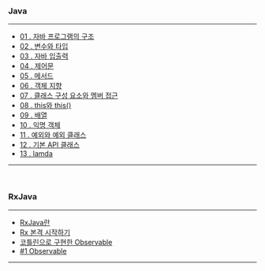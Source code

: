 ### Java
----------
+ [01 . 자바 프로그램의 구조](https://github.com/dlswer23/java/blob/master/MD%20%EC%A0%95%EB%A6%AC/01.%20%EC%9E%90%EB%B0%94%20%ED%94%84%EB%A1%9C%EA%B7%B8%EB%9E%A8%EC%9D%98%20%EA%B5%AC%EC%A1%B0.md)
+ [02 . 변수와 타입](https://github.com/dlswer23/java/blob/master/MD%20%EC%A0%95%EB%A6%AC/02.%20%EB%B3%80%EC%88%98%EC%99%80%20%ED%83%80%EC%9E%85.md)
+ [03 . 자바 입출력](https://github.com/dlswer23/java/blob/master/MD%20%EC%A0%95%EB%A6%AC/03.%20%EC%9E%90%EB%B0%94%20%EC%9E%85%EC%B6%9C%EB%A0%A5.md)
+ [04 . 제어문](https://github.com/dlswer23/java/blob/master/MD%20%EC%A0%95%EB%A6%AC/04.%20%EC%A0%9C%EC%96%B4%EB%AC%B8.md)
+ [05 . 메서드](https://github.com/dlswer23/java/blob/master/MD%20%EC%A0%95%EB%A6%AC/05.%20%EB%A9%94%EC%84%9C%EB%93%9C.md)
+ [06 . 객체 지향](https://github.com/dlswer23/java/blob/master/MD%20%EC%A0%95%EB%A6%AC/06.%20%EA%B0%9D%EC%B2%B4%20%EC%A7%80%ED%96%A5.md)
+ [07 . 클래스 구성 요소와 멤버 접근](https://github.com/dlswer23/java/blob/master/MD%20%EC%A0%95%EB%A6%AC/07.%20%ED%81%B4%EB%9E%98%EC%8A%A4%EC%9D%98%20%EA%B5%AC%EC%84%B1%20%EC%9A%94%EC%86%8C%EC%99%80%20%EB%A9%A4%EB%B2%84%20%EC%A0%91%EA%B7%BC.md)
+ [08 . this와 this()](https://github.com/dlswer23/java/blob/master/MD%20%EC%A0%95%EB%A6%AC/08.%20this%EC%99%80%20this().md)
+ [09 . 배열](https://github.com/dlswer23/java/blob/master/MD%20%EC%A0%95%EB%A6%AC/09-1.%20%EB%B0%B0%EC%97%B4.md)
+ [10 . 익명 객체](https://github.com/dlswer23/java/blob/master/MD%20%EC%A0%95%EB%A6%AC/10.%EC%9D%B5%EB%AA%85%20%EA%B0%9D%EC%B2%B4.md)
+ [11 . 예외와 예외 클래스](https://github.com/dlswer23/java/blob/master/MD%20%EC%A0%95%EB%A6%AC/11.%20%EC%98%88%EC%99%B8%EC%99%80%20%EC%98%88%EC%99%B8%20%ED%81%B4%EB%9E%98%EC%8A%A4.md)
+ [12 . 기본 API 클래스](https://github.com/dlswer23/java/blob/master/MD%20%EC%A0%95%EB%A6%AC/12.%20%EA%B8%B0%EB%B3%B8%20API%20%ED%81%B4%EB%9E%98%EC%8A%A4.md)
+ [13 . lamda](https://github.com/dlswer23/java/blob/master/MD%20%EC%A0%95%EB%A6%AC/13.%20lamda.md)
------
</br>

### RxJava
------
+ [RxJava란](https://github.com/dlswer23/java/blob/master/RxJava/RxJava%EB%9E%80.md)
+ [Rx 본격 시작하기](https://github.com/dlswer23/java/blob/master/RxJava/RXJava%20%20%EB%B3%B8%EA%B2%A9%20%EC%8B%9C%EC%9E%91%ED%95%98%EA%B8%B0.md)
+ [코틀린으로 구현한 Observable](https://github.com/dlswer23/java/blob/master/RxJava/%EC%BD%94%ED%8B%80%EB%A6%B0%EC%9C%BC%EB%A1%9C%20%EA%B5%AC%ED%98%84%ED%95%9C%20Observer%20Pattern%20.md)
+ [#1 Observable](https://github.com/dlswer23/java/blob/master/RxJava/%231%20Observable.md)
-------
